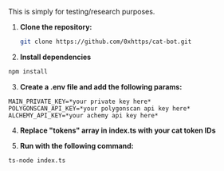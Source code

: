 This is simply for testing/research purposes.

1. **Clone the repository:**
    ```bash
    git clone https://github.com/0xhttps/cat-bot.git
    ```

2. **Install dependencies**
```bash
npm install
```

3. **Create a .env file and add the following params:**

```env
MAIN_PRIVATE_KEY=*your private key here*
POLYGONSCAN_API_KEY=*your polygonscan api key here*
ALCHEMY_API_KEY=*your achemy api key here*
```

4. **Replace "tokens" array in index.ts with your cat token IDs**

5. **Run with the following command:**

```bash
ts-node index.ts
```

